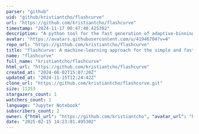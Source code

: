 ```yaml
---
parser: "github"
uid: "github/kristiantcho/flashcurve"
url: "https://github.com/kristiantcho/flashcurve"
timestamp: "2024-11-17 00:47:48.425392"
description: "A python tool for the fast generation of adaptive-binning for lightcurves with Fermi-LAT gamma-ray data using machine learning"
avatar: "https://avatars.githubusercontent.com/u/41946704?v=4"
repo_url: "https://github.com/kristiantcho/flashcurve"
title: "flashcurve: A machine-learning approach for the simple and fast generation of adaptive-binning light curves with Fermi-LAT data"
name: "flashcurve"
full_name: "kristiantcho/flashcurve"
html_url: "https://github.com/kristiantcho/flashcurve"
created_at: "2024-08-02T15:07:20Z"
updated_at: "2024-11-15T12:24:42Z"
clone_url: "https://github.com/kristiantcho/flashcurve.git"
size: 11353
stargazers_count: 1
watchers_count: 1
language: "Jupyter Notebook"
subscribers_count: 2
owner: {"html_url": "https://github.com/kristiantcho", "avatar_url": "https://avatars.githubusercontent.com/u/41946704?v=4", "login": "kristiantcho", "type": "User"}
date: "2025-02-15 14:23:01.495302"
---
```

